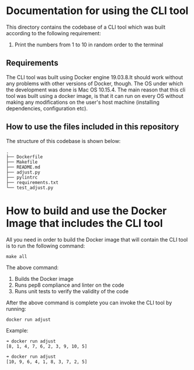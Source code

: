 # Documentation for using the CLI tool
This directory contains the codebase of a CLI tool which was built according to the following requirement:

1. Print the numbers from 1 to 10 in random order to the terminal

## Requirements
The CLI tool was built using Docker engine 19.03.8.It should work without any problems with other versions of Docker, though. 
The OS under which the development was done is Mac OS 10.15.4. The main reason that this cli tool was built using a docker image, is that it can run on every OS without making any modifications on the user's host machine (installing dependencies, configuration etc).

## How to use the files included in this repository
The structure of this codebase is shown below:

```
.
├── Dockerfile
├── Makefile
├── README.md
├── adjust.py
├── pylintrc
├── requirements.txt
└── test_adjust.py

```

# How to build and use the Docker Image that includes the CLI tool

All you need in order to build the Docker image that will contain the CLI tool is to run the following command:

``` make all  ```


The above command: 

1. Builds the Docker image
2. Runs pep8 compliance and linter on the code
3. Runs unit tests to verify the validity of the code

After the above command is complete you can invoke the CLI tool by running:

``` docker run adjust ```

Example:

```
➜ docker run adjust
[8, 1, 4, 7, 6, 2, 3, 9, 10, 5]

➜ docker run adjust
[10, 9, 6, 4, 1, 8, 3, 7, 2, 5]

```
